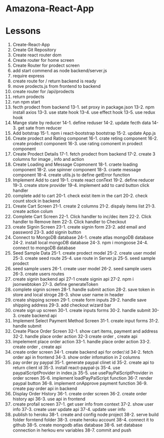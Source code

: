 # Amazona-React-App

# Lessons

1. Create-React-App
2. Create Git Repository
3. Create react router dom
4. Create router for home screen
5. Create Router for prodect screen
6. add start commend as node backend/server.js
7. require express
8. create route for / return backend is ready
9. move prodects.js from frontend to backend
10. create router for /api/prodects
11. return prodects
12. run npm start
13. fecth prodect from backend
    13-1. set proxy in package.json
    13-2. npm install axios
    13-3. use state hook
    13-4. use effect hook
    13-5. use redux hook
14. Mange state by reducer
    14-1. define reduser
    14-2. update fecth data
    14-3. get sate from reducer
15. Add botstrap
    15-1. npm i react-bootstrap bootstrap
    15-2. update App.js
16. Create prodect and Rating componet
    16-1. crate reting component
    16-2. create prodect component
    16-3. use rating comonent in prodect component
17. Create Prodect Details
    17-1. fetch prodect from backend
    17-2. create 3 columns for image , info and action
18. Create Loading and Message Copmonent
    18-1. craete loading component
    18-2. use spinner component
    18-3. craete message component
    18-4. create utils.js to define getError function
19. Implement Add to card
    19-1. create react conText
    19-2. define reducer
    19-3. create store provider
    19-4. implement add to card button click handler
20. complete add to cart
    20-1. check exist item in the cart
    20-2. check count stock in backend
21. Create Cart Screen
    21-1. create 2 columns
    21-2. dispaly items list
    21-3. create action colum
22. Complete Cart Screen
    22-1. Click handler to inc/dec item
    22-2. Click handler to Remove item
    22-3. Click handler to Checkout
23. create Signin Screen
    23-1. create signin form
    23-2. add email and password
    23-3. add signin button
24. Connect to MongoDB database
    24-1. create atlas mongoDB database
    24-2. install local mongoDB database
    24-3. npm i mongoose
    24-4. connect to mongoDB database
25. Seed Sample Data
    25-1. create prodect model
    25-2. create user model
    25-3. create seed route
    25-4. use route in Server.js
    25-5. seed sample prodect
26. seed sample users
    26-1. create user model
    26-2. seed sample users
    26-3. create users routes
27. create signin backend api
    27-1 create signin api
    27-2. npm i jsonwebtoken
    27-3. define generateToken
28. complete signin screen
    28-1. handle submit action
    28-2. save token in store and local stroge
    28-3. show user name in header
29. create shipping screen
    29-1. create form inputs
    29-2. handle save shipping address
    29-3. add checkout wizard bar
30. create sign up screen
    30-1. create inputs forms
    30-2. handle submit
    30-3. create backend api
31. Implement Select Payment Method Screen
    31-1. create input forms
    31-2. handle submit
32. Create Place Order Screen
    32-1. show cart items, payment and address
    32-2. handle place order action
    32-3 create order , create api
33. impelement place order action
    33-1. handle place order action
    33-2. create order , create api
34. create order screen
    34-1. create backend api for order/:id
    34-2. fetch order api in frontend
    34-3. show order infomation in 2 columns
35. pay order py paypal
    35-1. generate paypal clinet id
    35-2. create api to return client id
    35-3. install react-paypal-js
    35-4. use paypalScriptProvider in index.js
    35-5. use usePayPalScriptProvider in order screen
    35-6. implement loadPayPalScript function
    36-7. render paypal button
    36-8. implement onApprove payment function
    36-9. create pay order api in backend
36. Display Order History
    36-1. create order screen
    36-2. create order history api
    36-3. use api in frontend
37. create profail screen
    37-1. get user info from context
    37-2. show user info
    37-3. create user update api
    37-4. update user info
38. publish to heroku
    38-1. create and config node project
    38-2. serve build folder forntend folder
    38-3. create heroku account
    38-4. connect it to github
    38-5. create mongodb atlas database
    38-6. set database connection in herkou env variables
    38-7. commit and push
